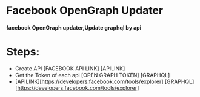 # Facebook OpenGraph Updater

#### facebook OpenGraph updater,Update graphql by api

# Steps:

- Create API [FACEBOOK API LINK] [APILINK]
- Get the Token of each api [OPEN GRAPH TOKEN] [GRAPHQL]
- [APILINK][https://developers.facebook.com/tools/explorer]
  [GRAPHQL][https://developers.facebook.com/tools/explorer]

